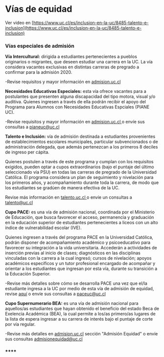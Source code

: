 # Vías de equidad

Ver video en [https://www.uc.cl/es/inclusion-en-la-uc/8485-talento-e-inclusion](https://www.uc.cl/es/inclusion-en-la-uc/8485-talento-e-inclusion)

### Vías especiales de admisión

**Vía Intercultural:** dirigida a estudiantes pertenecientes a pueblos originarios o migrantes, que deseen estudiar una carrera en la UC. La vía considera vacantes exclusivas en distintas carreras de pregrado a confirmar para la admisión 2020.  
  
-Revise requisitos y mayor información en [admision.uc.cl](http://admision.uc.cl)

**Necesidades Educativas Especiales:** esta vía ofrece vacantes para a postulantes que presenten alguna discapacidad del tipo motora, visual y/o auditiva. Quienes ingresen a través de ella podrán recibir el apoyo del Programa para Alumnos con Necesidades Educativas Espciales \(PIANE UC\).  
  
-Revise requisitos y mayor información en [admision.uc.cl ](http://admision.uc.cl)o envíe sus consultas a pianeuc@uc.cl 

**Talento e Inclusión:** vía  de admisión destinada a estudiantes provenientes de establecimientos escolares municipales, particular subvencionados o de administración delegada, que además pertenezcan a los primeros 8 deciles de ingreso per cápita.  
  
Quienes postulen a través de este programa y cumplan con los requisitos exigidos, pueden optar a cupos extraordinarios \(bajo el puntaje del último seleccionado vía PSU\) en todas las carreras de pregrado de la Universidad Católica. El programa considera un plan de seguimiento y nivelación para los primeros años, y acompañamiento durante toda la carrera, de modo que los estudiantes se gradúen de manera efectiva de la UC.  
  
Revise más información en [talento.uc.cl ](http://talento.uc.cl)o envíe un consultas a talento@uc.cl 

**Cupo PACE:** es una vía de admisión nacional, coordinada por el Ministerio de Educación, que busca favorecer el acceso, permanencia y graduación en la educación superior de estudiantes pertenecientes a liceos con un alto índice de vulnerabilidad escolar \(IVE\).  
  
Quienes ingresen a través del programa PACE en la Universidad Católica, podrán disponer de acompañamiento académico y psicoeducativo para favorecer su integración a la vida universitaria. Accederán a actividades de inserción previas al inicio de clases; diagnósticos en las disciplinas vinculadas con la carrera a la cual ingresó; cursos de nivelación; apoyos académicos específicos y un tutor profesional encargado de acompañar y orientar a los estudiantes que ingresan por esta vía, durante su transición a la Educación Superior.  
  
-Revise más detalles sobre cómo se desarrolla PACE una vez que el/la estudiante ingresa a la UC por medio de esta vía de admisión de equidad, revise [aquí](https://www.uc.cl/es/inclusion-en-la-uc/8481-talento-e-inclusion) o envíe sus consultas a paceuc@uc.cl   
  
**Cupo Supernumerario BEA:** es una vía de admisión nacional para aquellos/as estudiantes que hayan obtenido el beneficio del estado Beca de Exelencia Académica \(BEA\), la cual permite a los/as primero/as lugares de la lista de espera ingresar a su carrera de interés bajo el puntaje de corte por vía regular.   
  
-Revise más detalles en [admision.uc.cl](http://admisionyregistros.uc.cl/) sección "Admisión Equidad" o envíe sus consultas  admisionequidad@uc.cl

### \*\*\*\*

